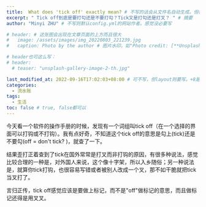 ```yaml
---
title:  What does 'tick off' exactly mean? # 不写的话会从文件名自动生成。但标题不宜太长
excerpt: " Tick off到底是要打勾还是不要打勾？Tick又是打勾还是打叉？ " # 摘要
author: "Minyi ZHU" # 不写则默认config.yml的网站作者。感觉没必要写

# header: # 这张图会出现在文章页面的上方而且很大
#   image: /assets/images/img_20220803_221239.jpg
#   caption: Photo by the author # 图片水印，如"Photo credit: [**Unsplash**](https://unsplash.com)"

# header也可这么写：
# header:
  # teaser: "unsplash-gallery-image-2-th.jpg"

last_modified_at: 2022-09-16T17:02:03+08:00 # 可不写，但layout则要写。+8是东八区
categories: 
  - 流水账
tags:
  - 生活
toc: false # true, false都可以
---
```


今天看一个软件的操作手册的时候，发现有一个词组叫tick off（在一个选择的界面可以打钩或不打钩）。我有点好奇，不知道这个tick off的意思是勾上(tick)还是不要勾(off = don't tick? )，就查了一下。

结果歪打正着查到了tick在国外常常是打叉而非打钩的原因，有很多种说法，感觉比较合理的一种是，对外国人来说，这个像十字架，所以入乡随俗；另一种说法是，就算你tick打钩，也很容易写错或者被别人改成一个叉，那不如干脆就把tick当叉打了。

言归正传，tick off感觉应该是要做上标记，而不是"off"做标记的意思，而且做标记还得是用叉叉。